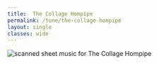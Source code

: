 ```yaml
---
title:  The Collage Hompipe
permalink: /tune/the-collage-hompipe
layout: single
classes: wide
---
```


<img src="/tune/scan/the-collage-hompipe.jpg" alt="scanned sheet music for The Collage Hompipe">

